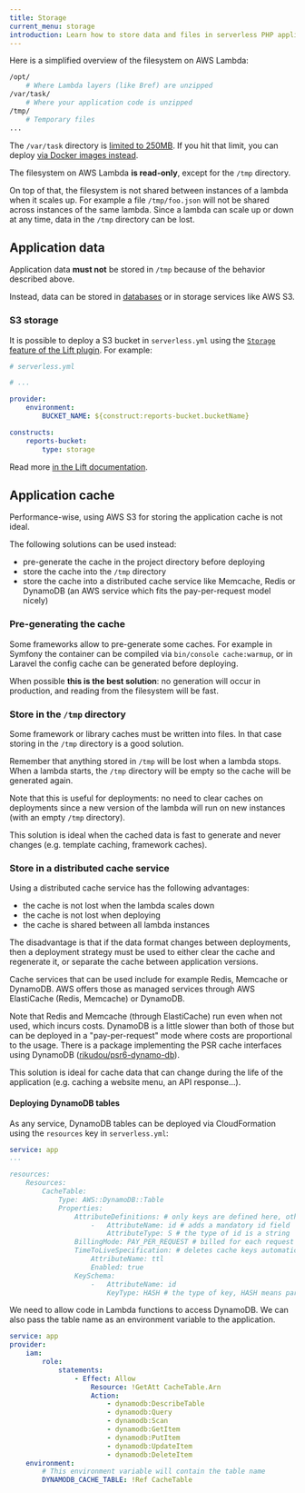 ```yaml
---
title: Storage
current_menu: storage
introduction: Learn how to store data and files in serverless PHP applications running on AWS Lambda.
---
```


Here is a simplified overview of the filesystem on AWS Lambda:

```bash
/opt/
    # Where Lambda layers (like Bref) are unzipped
/var/task/
    # Where your application code is unzipped
/tmp/
    # Temporary files
...
```

The `/var/task` directory is [limited to 250MB](https://docs.aws.amazon.com/lambda/latest/dg/gettingstarted-limits.html#function-configuration-deployment-and-execution). If you hit that limit, you can deploy [via Docker images instead](../web-apps/docker.md).

The filesystem on AWS Lambda **is read-only**, except for the `/tmp` directory.

On top of that, the filesystem is not shared between instances of a lambda when it scales up. For example a file `/tmp/foo.json` will not be shared across instances of the same lambda. Since a lambda can scale up or down at any time, data in the `/tmp` directory can be lost.

## Application data

Application data **must not** be stored in `/tmp` because of the behavior described above.

Instead, data can be stored in [databases](/docs/environment/database.md) or in storage services like AWS S3.

### S3 storage

It is possible to deploy a S3 bucket in `serverless.yml` using the <a href="https://github.com/getlift/lift/blob/master/docs/storage.md">`Storage` feature of the Lift plugin</a>. For example:

```yaml
# serverless.yml

# ...

provider:
    environment:
        BUCKET_NAME: ${construct:reports-bucket.bucketName}

constructs:
    reports-bucket:
        type: storage
```

Read more <a href="https://github.com/getlift/lift/blob/master/docs/storage.md">in the Lift documentation</a>.

## Application cache

Performance-wise, using AWS S3 for storing the application cache is not ideal.

The following solutions can be used instead:

- pre-generate the cache in the project directory before deploying
- store the cache into the `/tmp` directory
- store the cache into a distributed cache service like Memcache, Redis or DynamoDB (an AWS service which fits the pay-per-request model nicely)

### Pre-generating the cache

Some frameworks allow to pre-generate some caches. For example in Symfony the container can be compiled via `bin/console cache:warmup`, or in Laravel the config cache can be generated before deploying.

When possible **this is the best solution**: no generation will occur in production, and reading from the filesystem will be fast.

### Store in the `/tmp` directory

Some framework or library caches must be written into files. In that case storing in the `/tmp` directory is a good solution.

Remember that anything stored in `/tmp` will be lost when a lambda stops. When a lambda starts, the `/tmp` directory will be empty so the cache will be generated again.

Note that this is useful for deployments: no need to clear caches on deployments since a new version of the lambda will run on new instances (with an empty `/tmp` directory).

This solution is ideal when the cached data is fast to generate and never changes (e.g. template caching, framework caches).

### Store in a distributed cache service

Using a distributed cache service has the following advantages:

- the cache is not lost when the lambda scales down
- the cache is not lost when deploying
- the cache is shared between all lambda instances

The disadvantage is that if the data format changes between deployments, then a deployment strategy must be used to either clear the cache and regenerate it, or separate the cache between application versions.

Cache services that can be used include for example Redis, Memcache or DynamoDB. AWS offers those as managed services through AWS ElastiCache (Redis, Memcache) or DynamoDB.

Note that Redis and Memcache (through ElastiCache) run even when not used, which incurs costs. DynamoDB is a little slower than both of those but can be deployed in a "pay-per-request" mode where costs are proportional to the usage. There is a package implementing the PSR cache interfaces using DynamoDB ([rikudou/psr6-dynamo-db](https://github.com/RikudouSage/DynamoDbCachePsr6)).

This solution is ideal for cache data that can change during the life of the application (e.g. caching a website menu, an API response…).

#### Deploying DynamoDB tables

As any service, DynamoDB tables can be deployed via CloudFormation using the `resources` key in `serverless.yml`:

```yaml
service: app
...

resources:
    Resources:
        CacheTable:
            Type: AWS::DynamoDB::Table
            Properties:
                AttributeDefinitions: # only keys are defined here, other attributes are dynamic
                    -   AttributeName: id # adds a mandatory id field
                        AttributeType: S # the type of id is a string
                BillingMode: PAY_PER_REQUEST # billed for each request instead of paying for a constant capacity
                TimeToLiveSpecification: # deletes cache keys automatically based on a ttl field which contains a timestamp
                    AttributeName: ttl
                    Enabled: true
                KeySchema:
                    -   AttributeName: id
                        KeyType: HASH # the type of key, HASH means partition key (similar to primary keys in SQL)
```

We need to allow code in Lambda functions to access DynamoDB.
We can also pass the table name as an environment variable to the application.

```yaml
service: app
provider:
    iam:
        role:
            statements:
                - Effect: Allow
                    Resource: !GetAtt CacheTable.Arn
                    Action:
                        - dynamodb:DescribeTable
                        - dynamodb:Query
                        - dynamodb:Scan
                        - dynamodb:GetItem
                        - dynamodb:PutItem
                        - dynamodb:UpdateItem
                        - dynamodb:DeleteItem
    environment:
        # This environment variable will contain the table name
        DYNAMODB_CACHE_TABLE: !Ref CacheTable
```
